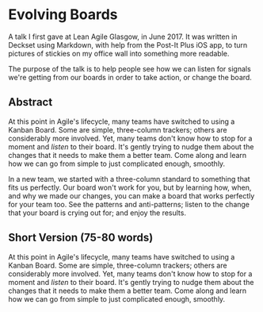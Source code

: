 # Evolving Boards

A talk I first gave at Lean Agile Glasgow, in June 2017. It was written in Deckset using Markdown, with help from the Post-It Plus iOS app, to turn pictures of stickies on my office wall into something more readable.

The purpose of the talk is to help people see how we can listen for signals we're getting from our boards in order to take action, or change the board.

## Abstract

At this point in Agile's lifecycle, many teams have switched to using a Kanban Board. Some are simple, three-column trackers; others are considerably more involved. Yet, many teams don't know how to stop for a moment and _listen_ to their board. It's gently trying to nudge them about the changes that it needs to make them a better team. Come along and learn how we can go from simple to just complicated enough, smoothly.

In a new team, we started with a three-column standard to something that fits us perfectly. Our board won't work for you, but by learning how, when, and why we made our changes, you can make a board that works perfectly for your team too. See the patterns and anti-patterns; listen to the change that your board is crying out for; and enjoy the results.

## Short Version (75-80 words)

At this point in Agile's lifecycle, many teams have switched to using a Kanban Board. Some are simple, three-column trackers; others are considerably more involved. Yet, many teams don't know how to stop for a moment and _listen_ to their board. It's gently trying to nudge them about the changes that it needs to make them a better team. Come along and learn how we can go from simple to just complicated enough, smoothly.
